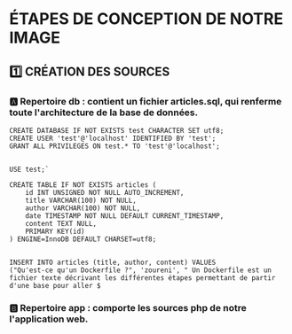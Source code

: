 # ÉTAPES DE CONCEPTION DE NOTRE IMAGE

## :one: CRÉATION DES SOURCES

### :a: Repertoire db : contient un fichier articles.sql, qui renferme toute l'architecture de la base de données.

```
CREATE DATABASE IF NOT EXISTS test CHARACTER SET utf8;
CREATE USER 'test'@'localhost' IDENTIFIED BY 'test';
GRANT ALL PRIVILEGES ON test.* TO 'test'@'localhost';


USE test;`

CREATE TABLE IF NOT EXISTS articles (
    id INT UNSIGNED NOT NULL AUTO_INCREMENT,
    title VARCHAR(100) NOT NULL,
    author VARCHAR(100) NOT NULL,
    date TIMESTAMP NOT NULL DEFAULT CURRENT_TIMESTAMP,
    content TEXT NULL,
    PRIMARY KEY(id)
) ENGINE=InnoDB DEFAULT CHARSET=utf8;


INSERT INTO articles (title, author, content) VALUES
("Qu'est-ce qu'un Dockerfile ?", 'zoureni', " Un Dockerfile est un fichier texte décrivant les différentes étapes permettant de partir d'une base pour aller $
```

### :b:	Repertoire app : comporte les sources php de notre l'application web.
